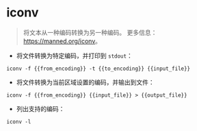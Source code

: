 # iconv

> 将文本从一种编码转换为另一种编码。
> 更多信息：<https://manned.org/iconv>。

- 将文件转换为特定编码，并打印到 `stdout`：

`iconv -f {{from_encoding}} -t {{to_encoding}} {{input_file}}`

- 将文件转换为当前区域设置的编码，并输出到文件：

`iconv -f {{from_encoding}} {{input_file}} > {{output_file}}`

- 列出支持的编码：

`iconv -l`
